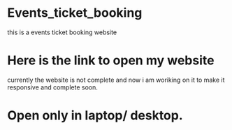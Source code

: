 # Events_ticket_booking
this is a events ticket booking website 
# Here is the link to open my website

 currently the website is not complete and now i am woriking on it to make it responsive and complete soon.

 # Open only in laptop/ desktop.


